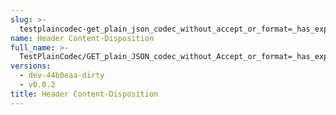 ```yaml
---
slug: >-
  testplaincodec-get_plain_json_codec_without_accept_or_format=_has_expected_"json"_content-type_and_body_as-is-header_content-disposition
name: Header Content-Disposition
full_name: >-
  TestPlainCodec/GET_plain_JSON_codec_without_Accept_or_format=_has_expected_"json"_Content-Type_and_body_as-is/Header_Content-Disposition
versions:
  - dev-44b0eaa-dirty
  - v0.0.2
title: Header Content-Disposition
---
```



